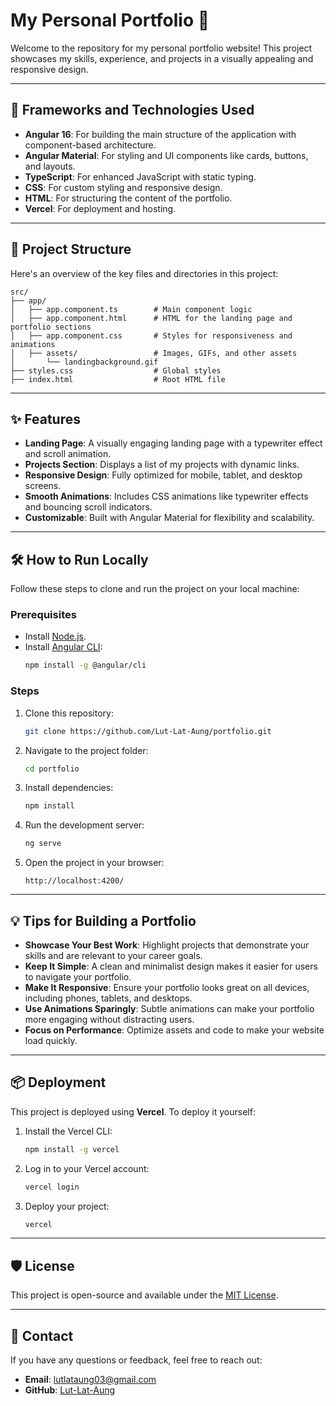 # My Personal Portfolio 🌟

Welcome to the repository for my personal portfolio website! This project showcases my skills, experience, and projects in a visually appealing and responsive design.

---

## 🚀 Frameworks and Technologies Used

- **Angular 16**: For building the main structure of the application with component-based architecture.
- **Angular Material**: For styling and UI components like cards, buttons, and layouts.
- **TypeScript**: For enhanced JavaScript with static typing.
- **CSS**: For custom styling and responsive design.
- **HTML**: For structuring the content of the portfolio.
- **Vercel**: For deployment and hosting.

---

## 📂 Project Structure

Here's an overview of the key files and directories in this project:

```plaintext
src/
├── app/
│   ├── app.component.ts        # Main component logic
│   ├── app.component.html      # HTML for the landing page and portfolio sections
│   ├── app.component.css       # Styles for responsiveness and animations
│   ├── assets/                 # Images, GIFs, and other assets
│       └── landingbackground.gif
├── styles.css                  # Global styles
├── index.html                  # Root HTML file
```

---

## ✨ Features

- **Landing Page**: A visually engaging landing page with a typewriter effect and scroll animation.
- **Projects Section**: Displays a list of my projects with dynamic links.
- **Responsive Design**: Fully optimized for mobile, tablet, and desktop screens.
- **Smooth Animations**: Includes CSS animations like typewriter effects and bouncing scroll indicators.
- **Customizable**: Built with Angular Material for flexibility and scalability.

---

## 🛠️ How to Run Locally

Follow these steps to clone and run the project on your local machine:

### Prerequisites

- Install [Node.js](https://nodejs.org/).
- Install [Angular CLI](https://angular.io/cli):
  ```bash
  npm install -g @angular/cli
  ```

### Steps

1. Clone this repository:

   ```bash
   git clone https://github.com/Lut-Lat-Aung/portfolio.git
   ```

2. Navigate to the project folder:

   ```bash
   cd portfolio
   ```

3. Install dependencies:

   ```bash
   npm install
   ```

4. Run the development server:

   ```bash
   ng serve
   ```

5. Open the project in your browser:

   ```
   http://localhost:4200/
   ```

---

## 💡 Tips for Building a Portfolio

- **Showcase Your Best Work**: Highlight projects that demonstrate your skills and are relevant to your career goals.
- **Keep It Simple**: A clean and minimalist design makes it easier for users to navigate your portfolio.
- **Make It Responsive**: Ensure your portfolio looks great on all devices, including phones, tablets, and desktops.
- **Use Animations Sparingly**: Subtle animations can make your portfolio more engaging without distracting users.
- **Focus on Performance**: Optimize assets and code to make your website load quickly.

---

## 📦 Deployment

This project is deployed using **Vercel**. To deploy it yourself:

1. Install the Vercel CLI:

   ```bash
   npm install -g vercel
   ```

2. Log in to your Vercel account:

   ```bash
   vercel login
   ```

3. Deploy your project:

   ```bash
   vercel
   ```

---

## 🛡️ License

This project is open-source and available under the [MIT License](LICENSE).

---

## 📨 Contact

If you have any questions or feedback, feel free to reach out:

- **Email**: [lutlataung03@gmail.com](mailto\:lutlataung03@gmail.com)
- **GitHub**: [Lut-Lat-Aung](https://github.com/Lut-Lat-Aung)

